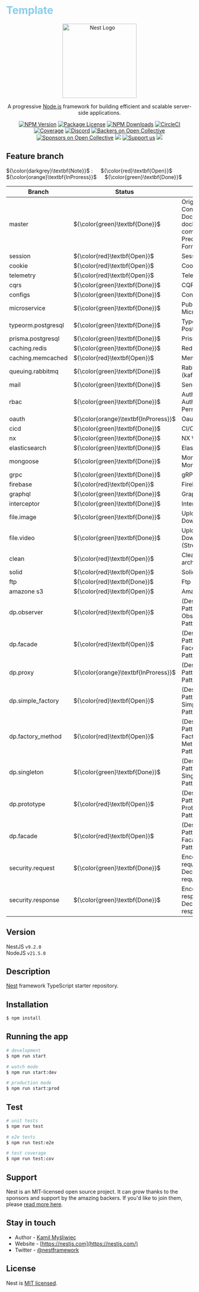 <h1 style="color:skyblue;">Template</h1>

<p align="center">
  <a href="http://nestjs.com/" target="blank">
  <img src="https://nestjs.com/img/logo-small.svg" width="200" alt="Nest Logo" />
  </a>
</p>

[circleci-image]: https://img.shields.io/circleci/build/github/nestjs/nest/master?token=abc123def456
[circleci-url]: https://circleci.com/gh/nestjs/nest

  <p align="center">A progressive <a href="http://nodejs.org" target="_blank">Node.js</a> framework for building efficient and scalable server-side applications.</p>
    <p align="center">
<a href="https://www.npmjs.com/~nestjscore" target="_blank"><img src="https://img.shields.io/npm/v/@nestjs/core.svg" alt="NPM Version" /></a>
<a href="https://www.npmjs.com/~nestjscore" target="_blank"><img src="https://img.shields.io/npm/l/@nestjs/core.svg" alt="Package License" /></a>
<a href="https://www.npmjs.com/~nestjscore" target="_blank"><img src="https://img.shields.io/npm/dm/@nestjs/common.svg" alt="NPM Downloads" /></a>
<a href="https://circleci.com/gh/nestjs/nest" target="_blank"><img src="https://img.shields.io/circleci/build/github/nestjs/nest/master" alt="CircleCI" /></a>
<a href="https://coveralls.io/github/nestjs/nest?branch=master" target="_blank"><img src="https://coveralls.io/repos/github/nestjs/nest/badge.svg?branch=master#9" alt="Coverage" /></a>
<a href="https://discord.gg/G7Qnnhy" target="_blank"><img src="https://img.shields.io/badge/discord-online-brightgreen.svg" alt="Discord"/></a>
<a href="https://opencollective.com/nest#backer" target="_blank"><img src="https://opencollective.com/nest/backers/badge.svg" alt="Backers on Open Collective" /></a>
<a href="https://opencollective.com/nest#sponsor" target="_blank"><img src="https://opencollective.com/nest/sponsors/badge.svg" alt="Sponsors on Open Collective" /></a>
  <a href="https://paypal.me/kamilmysliwiec" target="_blank"><img src="https://img.shields.io/badge/Donate-PayPal-ff3f59.svg"/></a>
    <a href="https://opencollective.com/nest#sponsor"  target="_blank"><img src="https://img.shields.io/badge/Support%20us-Open%20Collective-41B883.svg" alt="Support us"></a>
  <a href="https://twitter.com/nestframework" target="_blank"><img src="https://img.shields.io/twitter/follow/nestframework.svg?style=social&label=Follow"></a>
</p>
  <!--[![Backers on Open Collective](https://opencollective.com/nest/backers/badge.svg)](https://opencollective.com/nest#backer)
  [![Sponsors on Open Collective](https://opencollective.com/nest/sponsors/badge.svg)](https://opencollective.com/nest#sponsor)-->

## Feature branch

${\color{darkgrey}\textbf{Note}}$ &#58; &emsp;
${\color{red}\textbf{Open}}$ &emsp;
${\color{orange}\textbf{InProress}}$ &emsp;
${\color{green}\textbf{Done}}$ &emsp;

| Branch             | Status                               | Detail                                                                |
|--------------------| ------------------------------------ |-----------------------------------------------------------------------|
| master             | ${\color{green}\textbf{Done}}$       | Origin, Logger, Config, Dockerfile, docker-compose, Precommit, Format |
| session            | ${\color{red}\textbf{Open}}$         | Session                                                               |
| cookie             | ${\color{red}\textbf{Open}}$         | Cookie                                                                |
| telemetry          | ${\color{red}\textbf{Open}}$         | Telemetry                                                             |
| cqrs               | ${\color{green}\textbf{Done}}$       | CQRS                                                                  |
| configs            | ${\color{green}\textbf{Done}}$       | Configs                                                               |
| microservice       | ${\color{green}\textbf{Done}}$       | PubSub, NATs, Microservice                                            |
| typeorm.postgresql | ${\color{green}\textbf{Done}}$       | TypeORM, PostgreSQL                                                   |
| prisma.postgresql  | ${\color{green}\textbf{Done}}$       | Prisma                                                                |
| caching.redis      | ${\color{green}\textbf{Done}}$       | Redis                                                                 |
| caching.memcached  | ${\color{red}\textbf{Open}}$         | Memcached                                                             |
| queuing.rabbitmq   | ${\color{green}\textbf{Done}}$       | RabbitMQ, (kafka)                                                     |
| mail               | ${\color{green}\textbf{Done}}$       | Send mail                                                             |
| rbac               | ${\color{green}\textbf{Done}}$       | Authentication, Authorization, Permission                             |
| oauth              | ${\color{orange}\textbf{InProress}}$ | Oauth2                                                                |
| cicd               | ${\color{green}\textbf{Done}}$       | CI/CD                                                                 |
| nx                 | ${\color{green}\textbf{Done}}$       | NX Workspace                                                          |
| elasticsearch      | ${\color{green}\textbf{Done}}$       | Elasticsearch                                                         |
| mongoose           | ${\color{green}\textbf{Done}}$       | Mongoose, MongoDB                                                     |
| grpc               | ${\color{green}\textbf{Done}}$       | gRPC                                                                  |
| firebase           | ${\color{red}\textbf{Open}}$         | Firebase                                                              |
| graphql            | ${\color{green}\textbf{Done}}$       | GraphQL                                                               |
| interceptor        | ${\color{green}\textbf{Done}}$       | Interceptor                                                           |
| file.image         | ${\color{green}\textbf{Done}}$       | Upload, Download                                                      |
| file.video         | ${\color{green}\textbf{Done}}$       | Upload, Download, (Streaming)                                         |
| clean              | ${\color{red}\textbf{Open}}$         | Clean architecture                                                    |
| solid              | ${\color{red}\textbf{Open}}$         | Solid                                                                 |
| ftp                | ${\color{red}\textbf{Done}}$         | Ftp                                                                   |
| amazone s3         | ${\color{red}\textbf{Open}}$         | Amazone S3                                                            |
| dp.observer        | ${\color{red}\textbf{Open}}$         | (Design-Pattern) Observer Pattern                                     |
| dp.facade          | ${\color{red}\textbf{Open}}$         | (Design-Pattern) Facede Pattern                                       |
| dp.proxy           | ${\color{orange}\textbf{InProress}}$ | (Design-Pattern) Proxy Pattern                                        |
| dp.simple_factory  | ${\color{red}\textbf{Open}}$         | (Design-Pattern) Simple Factory Pattern                               |
| dp.factory_method  | ${\color{red}\textbf{Open}}$         | (Design-Pattern) Factory Method Pattern                               |
| dp.singleton       | ${\color{green}\textbf{Done}}$       | (Design-Pattern) Singleton Pattern                                    |
| dp.prototype       | ${\color{red}\textbf{Open}}$         | (Design-Pattern) Prototype Pattern                                    |
| dp.facade          | ${\color{red}\textbf{Open}}$         | (Design-Pattern) Facade Pattern                                       |
| security.request   | ${\color{green}\textbf{Done}}$       | Encode request, Decode request                                        |
| security.response  | ${\color{green}\textbf{Done}}$       | Encode response, Decode response                                      |

## Version

NestJS `v9.2.0`<br/>
NodeJS `v21.5.0`<br/>

## Description

[Nest](https://github.com/nestjs/nest) framework TypeScript starter repository.

## Installation

```bash
$ npm install
```

## Running the app

```bash
# development
$ npm run start

# watch mode
$ npm run start:dev

# production mode
$ npm run start:prod
```

## Test

```bash
# unit tests
$ npm run test

# e2e tests
$ npm run test:e2e

# test coverage
$ npm run test:cov
```

## Support

Nest is an MIT-licensed open source project. It can grow thanks to the sponsors and support by the amazing backers. If you'd like to join them, please [read more here](https://docs.nestjs.com/support).

## Stay in touch

- Author - [Kamil Myśliwiec](https://kamilmysliwiec.com)
- Website - [https://nestjs.com](https://nestjs.com/)
- Twitter - [@nestframework](https://twitter.com/nestframework)

## License

Nest is [MIT licensed](LICENSE).

